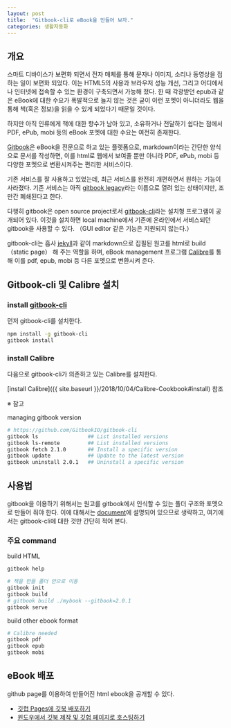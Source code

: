 ```yaml
---
layout: post
title:  "Gitbook-cli로 eBook을 만들어 보자."
categories: 생활자동화
---
```


## 개요

스마트 디바이스가 보편화 되면서 전자 매체를 통해 문자나 이미지, 소리나 동영상을 접하는 일이 보편화 되었다. 이는 HTML5의 사용과 브라우저 성능 개선, 그리고 어디에서나 인터넷에 접속할 수 있는 환경이 구축되면서 가능해 졌다. 한 때 각광받던 epub과 같은 eBook에 대한 수요가 폭발적으로 늘지 않는 것은 굳이 이런 포멧이 아니더라도 웹을 통해 책(혹은 정보)을 읽을 수 있게 되었다기 때문일 것이다.

하지만 아직 인류에게 책에 대한 향수가 남아 있고, 소유하거나 전달하기 쉽다는 점에서 PDF, ePub, mobi 등의 eBook 포멧에 대한 수요는 여전히 존재한다.

[Gitbook](https://www.gitbook.com/)은 eBook을 전문으로 하고 있는 플렛폼으로, markdown이라는 간단한 양식으로 문서를 작성하면, 이를 html로 웹에서 보여줄 뿐만 아니라 PDF, ePub, mobi 등 다양한 포멧으로 변환시켜주는 편리한 서비스이다.

기존 서비스를 잘 사용하고 있었는데, 최근 서비스를 완전히 개편하면서 원하는 기능이 사라졌다. 기존 서비스는 아직 [gitbook legacy](https://legacy.gitbook.com/)라는 이름으로 열려 있는 상태이지만, 조만간 폐쇄된다고 한다.

다행히 gitbook은 open source project로서 [gitbook-cli](https://github.com/GitbookIO/gitbook-cli)라는 설치형 프로그램이 공개되어 있다. 이것을 설치하면 local machine에서 기존에 온라인에서 서비스되던 gitbook을 사용할 수 있다. （GUI editor 같은 기능은 지원되지 않는다.）

gitbook-cli는 흡사 [jekyll](https://jekyllrb.com/)과 같이 markdown으로 집필된 원고를 html로 build（static page） 해 주는 역할을 하며, eBook management 프로그램 [Calibre](https://calibre-ebook.com/)를 통해 이를 pdf, epub, mobi 등 다른 포멧으로 변환시켜 준다.

## Gitbook-cli 및 Calibre 설치

### install [gitbook-cli](https://github.com/GitbookIO/gitbook-cli)

먼저 gitbook-cli를 설치한다.

```bash
npm install -g gitbook-cli
gitbook install
```

### install Calibre

다음으로 gitbook-cli가 의존하고 있는 Calibre를 설치한다.

[install Calibre]({{ site.baseurl }}/2018/10/04/Calibre-Cookbook#install) 참조

※ 참고

managing gitbook version

```bash
# https://github.com/GitbookIO/gitbook-cli
gitbook ls                ## List installed versions
gitbook ls-remote         ## List installed versions
gitbook fetch 2.1.0       ## Install a specific version
gitbook update            ## Update to the latest version
gitbook uninstall 2.0.1   ## Uninstall a specific version
```

## 사용법

gitbook을 이용하기 위해서는 원고를 gitbook에서 인식할 수 있는 폴더 구조와 포멧으로 만들어 줘야 한다. 이에 대해서는 [document](https://toolchain.gitbook.com/)에 설명되어 있으므로 생략하고, 여기에서는 gitbook-cli에 대한 것만 간단히 적어 본다.

### 주요 command

build HTML

```bash
gitbook help
```

```bash
# 책을 만들 폴더 안으로 이동
gitbook init
gitbook build
# gitbook build ./mybook --gitbook=2.0.1
gitbook serve
```

build other ebook format

```bash
# Calibre needed
gitbook pdf
gitbook epub
gitbook mobi
```

## eBook 배포

github page를 이용하여 만들어진 html ebook을 공개할 수 있다.

* [깃헙 Pages에 깃북 배포하기](https://beomi.github.io/2017/11/20/Deploy-Gitbook-to-Github-Pages/)
* [윈도우에서 깃북 제작 및 깃헙 페이지로 호스팅하기](https://blog.psangwoo.com/coding/2018/01/31/gitbook-on-windows.html)
